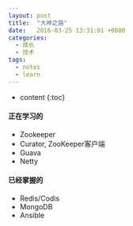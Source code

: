 ```yaml
---
layout: post
title:  "大神之路"
date:   2016-03-25 13:31:01 +0800
categories:
  - 成长
  - 技术
tags:
  - notes
  - learn
---
```


* content
{:toc}


#### 正在学习的
* Zookeeper
* Curator, ZooKeeper客户端
* Guava
* Netty


#### 已经掌握的
* Redis/Codis
* MongoDB
* Ansible
